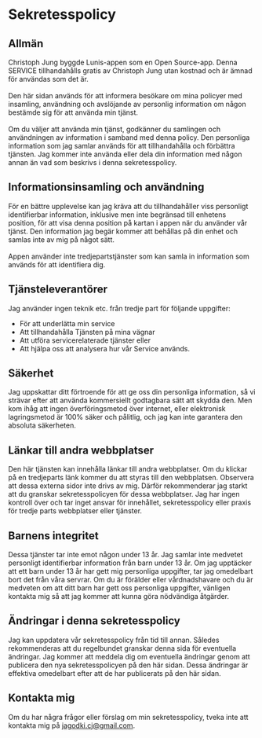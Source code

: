 # Sekretesspolicy
## Allmän
Christoph Jung byggde Lunis-appen som en Open Source-app. Denna SERVICE tillhandahålls gratis av Christoph Jung utan kostnad och är ämnad för användas som det är.
<br><br>Den här sidan används för att informera besökare om mina policyer med insamling, användning och avslöjande av personlig information om någon bestämde sig för att använda min tjänst.
<br><br>Om du väljer att använda min tjänst, godkänner du samlingen och användningen av information i samband med denna policy. Den personliga information som jag samlar används för att tillhandahålla och förbättra tjänsten. Jag kommer inte använda eller dela din information med någon annan än vad som beskrivs i denna sekretesspolicy.

## Informationsinsamling och användning
För en bättre upplevelse kan jag kräva att du tillhandahåller viss personligt identifierbar information, inklusive men inte begränsad till enhetens position, för att visa denna position på kartan i appen när du använder vår tjänst. Den information jag begär kommer att behållas på din enhet och samlas inte av mig på något sätt.
<br><br>Appen använder inte tredjepartstjänster som kan samla in information som används för att identifiera dig.

## Tjänsteleverantörer
Jag använder ingen teknik etc. från tredje part för följande uppgifter:
- För att underlätta min service
- Att tillhandahålla Tjänsten på mina vägnar
- Att utföra servicerelaterade tjänster eller
- Att hjälpa oss att analysera hur vår Service används.

## Säkerhet
Jag uppskattar ditt förtroende för att ge oss din personliga information, så vi strävar efter att använda kommersiellt godtagbara sätt att skydda den. Men kom ihåg att ingen överföringsmetod över internet, eller elektronisk lagringsmetod är 100% säker och pålitlig, och jag kan inte garantera den absoluta säkerheten.

## Länkar till andra webbplatser
Den här tjänsten kan innehålla länkar till andra webbplatser. Om du klickar på en tredjeparts länk kommer du att styras till den webbplatsen. Observera att dessa externa sidor inte drivs av mig. Därför rekommenderar jag starkt att du granskar sekretesspolicyen för dessa webbplatser. Jag har ingen kontroll över och tar inget ansvar för innehållet, sekretesspolicy eller praxis för tredje parts webbplatser eller tjänster.

## Barnens integritet
Dessa tjänster tar inte emot någon under 13 år. Jag samlar inte medvetet personligt identifierbar information från barn under 13 år. Om jag upptäcker att ett barn under 13 år har gett mig personliga uppgifter, tar jag omedelbart bort det från våra servrar. Om du är förälder eller vårdnadshavare och du är medveten om att ditt barn har gett oss personliga uppgifter, vänligen kontakta mig så att jag kommer att kunna göra nödvändiga åtgärder.

## Ändringar i denna sekretesspolicy
Jag kan uppdatera vår sekretesspolicy från tid till annan. Således rekommenderas att du regelbundet granskar denna sida för eventuella ändringar. Jag kommer att meddela dig om eventuella ändringar genom att publicera den nya sekretesspolicyen på den här sidan. Dessa ändringar är effektiva omedelbart efter att de har publicerats på den här sidan.

## Kontakta mig
Om du har några frågor eller förslag om min sekretesspolicy, tveka inte att kontakta mig på jagodki.cj@gmail.com.
